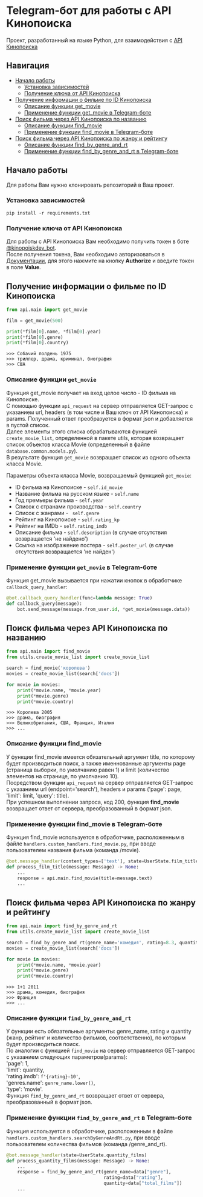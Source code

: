 # Telegram-бот для работы с API Кинопоиска
Проект, разработанный на языке Python, для взаимодействия с [API Кинопоиска](https://kinopoisk.dev/)

## Навигация

* [Начало работы](#начало-работы)
  * [Установка зависимостей](#установка-зависимостей)
  * [Получение ключа от API Кинопоиска](#получение-ключа-от-api-кинопоиска)
* [Получение информации о фильме по ID Кинопоиска](#получение-информации-о-фильме-по-id-кинопоиска)
  * [Описание функции get_movie](#описание-функции-get_movie)
  * [Применение функции get_movie в Telegram-боте](#применение-функции-get_movie-в-telegram-боте)
* [Поиск фильма через API Кинопоиска по названию](#поиск-фильма-через-api-кинопоиска-по-названию)
  * [Описание функции find_movie](#описание-функции-find_movie)
  * [Применение функции find_movie в Telegram-боте](#применение-функции-find_movie-в-telegram-боте)
* [Поиск фильма через API Кинопоиска по жанру и рейтингу](#поиск-фильма-через-api-кинопоиска-по-жанру-и-рейтингу)
  * [Описание функции find_by_genre_and_rt](#описание-функции-find_by_genre_and_rt)
  * [Применение функции find_by_genre_and_rt в Telegram-боте](#применение-функции-find_by_genre_and_rt-в-telegram-боте)

## Начало работы
Для работы Вам нужно клонировать репозиторий в Ваш проект.

### Установка зависимостей
```
pip install -r requirements.txt
```

### Получение ключа от API Кинопоиска
Для работы с API Кинопоиска Вам необходимо получить токен в боте [@kinopoiskdev_bot](https://t.me/kinopoiskdev_bot).\
После получения токена, Вам необходимо авторизоваться в [Документации](https://api.kinopoisk.dev/documentation), для этого нажмите на кнопку **Authorize** и введите токен в поле **Value**.

## Получение информации о фильме по ID Кинопоиска
```python
from api.main import get_movie

film = get_movie(500)

print(*film[0].name, *film[0].year)
print(*film[0].genre)
print(*film[0].country)
```

```
>>> Собачий полдень 1975
>>> триллер, драма, криминал, биография
>>> США
```

### Описание функции `get_movie`
Функция get_movie получает на вход целое число - ID фильма на Кинопоиске.\
С помощью функции `api_request` на сервер отправляется GET-запрос с указанием url, headers (в том числе и Ваш ключ от API Кинопоиска) и params. Полученный ответ преобразуется в формат json и добавляется в пустой список.\
Далее элементы этого списка обрабатываются функцией `create_movie_list`, определенной в пакете utils, которая возвращает список объектов класса Movie (определенный в файле `database.common.models.py`).\
В результате функция `get_movie` возвращает список из одного объекта класса Movie.

Параметры объекта класса Movie, возвращаемый функцией `get_movie`:
* ID фильма на Кинопоиске - `self.id_movie`
* Название фильма на русском языке - `self.name`
* Год премьеры фильма - `self.year`
* Список с странами производства - `self.country`
* Список с жанрами - ` self.genre`
* Рейтинг на Кинопоиске - `self.rating_kp`
* Рейтинг на IMDb - `self.rating_imdb`
* Описание фильма - `self.description` (в случае отсутствия возвращается 'не найдено')
* Ссылка на изображение постера - `self.poster_url` (в случае отсутствия возвращается 'не найден')

### Применение функции `get_movie` в Telegram-боте
Функция get_movie вызывается при нажатии кнопок в обработчике `callback_query_handler`:

```python
@bot.callback_query_handler(func=lambda message: True)
def callback_query(message):
    bot.send_message(message.from_user.id, *get_movie(message.data))
```

## Поиск фильма через API Кинопоиска по названию
```python
from api.main import find_movie
from utils.create_movie_list import create_movie_list

search = find_movie('королева')
movies = create_movie_list(search['docs'])

for movie in movies:
    print(*movie.name, *movie.year)
    print(*movie.genre)
    print(*movie.country)
```

```
>>> Королева 2005
>>> драма, биография
>>> Великобритания, США, Франция, Италия
>>> ...
```

### Описание функции **find_movie**
У функции find_movie имеется обязательный аргумент title, по которому будет производиться поиск, а также именнованные аргументы page (страница выборки, по умолчанию равен 1) и limit (количество элементов на странице, по умолчанию 10).\
Посредством функции `api_request` на сервер отправляется GET-запрос с указанием url (endpoint='search'), headers и params ('page': page, 'limit': limit, 'query': title).\
При успешном выполнении запроса, код 200, функция **find_movie** возвращает ответ от сервера, преобразованный в формат json.

### Применение функции **find_movie** в Telegram-боте
Функция find_movie используется в обработчике, расположенным в файле `handlers.custom_handlers.find_movie.py`, при вводе пользователем названия фильма (команда /movie).

```python
@bot.message_handler(content_types=['text'], state=UserState.film_title)
def process_film_title(message: Message) -> None:
    ...
    response = api.main.find_movie(title=message.text)
    ...
```

## Поиск фильма через API Кинопоиска по жанру и рейтингу
```python
from api.main import find_by_genre_and_rt
from utils.create_movie_list import create_movie_list

search = find_by_genre_and_rt(genre_name='комедия', rating=8.3, quantity=5)
movies = create_movie_list(search['docs'])

for movie in movies:
    print(*movie.name, *movie.year)
    print(*movie.genre)
    print(*movie.country)
```

```
>>> 1+1 2011
>>> драма, комедия, биография
>>> Франция
>>> ...
```

### Описание функции `find_by_genre_and_rt`
У функции есть обязательные аргументы: genre_name, rating и quantity (жанр, рейтинг и количество фильмов, соответственно), по которым будет производиться поиск.\
По аналогии с функцией `find_movie` на сервер отправляется GET-запрос с указанием следующих параметров(params):\
'page': 1,\
'limit': quantity,\
'rating.imdb': `f'{rating}-10'`,\
'genres.name': `genre_name.lower()`,\
'type': 'movie'.\
Функция `find_by_genre_and_rt` возвращает ответ от сервера, преобразованный в формат json.

### Применение функции `find_by_genre_and_rt` в Telegram-боте
Функция используется в обработчике, расположенным в файле `handlers.custom_handlers.searchByGenreAndRt.py`, при вводе пользователем количества фильмов (команда /genre_and_rt).

```python
@bot.message_handler(state=UserState.quantity_films)
def process_quantity_films(message: Message) -> None:
    ...
    response = find_by_genre_and_rt(genre_name=data["genre"],
                                    rating=data["rating"],
                                    quantity=data["total_films"])
    ...
```
